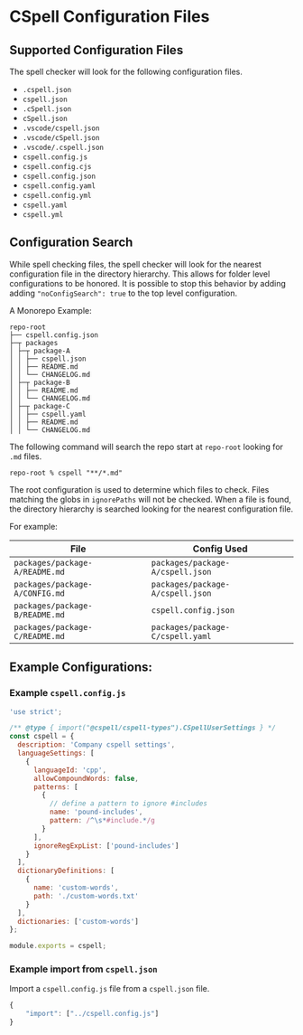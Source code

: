# CSpell Configuration Files

## Supported Configuration Files

The spell checker will look for the following configuration files.

- `.cspell.json`
- `cspell.json`
- `.cSpell.json`
- `cSpell.json`
- `.vscode/cspell.json`
- `.vscode/cSpell.json`
- `.vscode/.cspell.json`
- `cspell.config.js`
- `cspell.config.cjs`
- `cspell.config.json`
- `cspell.config.yaml`
- `cspell.config.yml`
- `cspell.yaml`
- `cspell.yml`

## Configuration Search

While spell checking files, the spell checker will look for the nearest configuration file in the directory hierarchy.
This allows for folder level configurations to be honored.
It is possible to stop this behavior by adding adding `"noConfigSearch": true` to the top level configuration.

A Monorepo Example:

```
repo-root
├── cspell.config.json
├─┬ packages
│ ├─┬ package-A
│ │ ├── cspell.json
│ │ ├── README.md
│ │ └── CHANGELOG.md
│ ├─┬ package-B
│ │ ├── README.md
│ │ └── CHANGELOG.md
│ ├─┬ package-C
│ │ ├── cspell.yaml
│ │ ├── README.md
│ │ └── CHANGELOG.md
```

The following command will search the repo start at `repo-root` looking for `.md` files.

```
repo-root % cspell "**/*.md"
```

The root configuration is used to determine which files to check. Files matching the globs in `ignorePaths` will not be checked. When a file is found, the directory hierarchy is searched looking for the nearest configuration file.

For example:

| File                           | Config Used                      |
| ------------------------------ | -------------------------------- |
| `packages/package-A/README.md` | `packages/package-A/cspell.json` |
| `packages/package-A/CONFIG.md` | `packages/package-A/cspell.json` |
| `packages/package-B/README.md` | `cspell.config.json`             |
| `packages/package-C/README.md` | `packages/package-C/cspell.yaml` |

## Example Configurations:

### Example `cspell.config.js`

```javascript
'use strict';

/** @type { import("@cspell/cspell-types").CSpellUserSettings } */
const cspell = {
  description: 'Company cspell settings',
  languageSettings: [
    {
      languageId: 'cpp',
      allowCompoundWords: false,
      patterns: [
        {
          // define a pattern to ignore #includes
          name: 'pound-includes',
          pattern: /^\s*#include.*/g
        }
      ],
      ignoreRegExpList: ['pound-includes']
    }
  ],
  dictionaryDefinitions: [
    {
      name: 'custom-words',
      path: './custom-words.txt'
    }
  ],
  dictionaries: ['custom-words']
};

module.exports = cspell;
```

### Example import from `cspell.json`

Import a `cspell.config.js` file from a `cspell.json` file.

```javascript
{
    "import": ["../cspell.config.js"]
}
```
